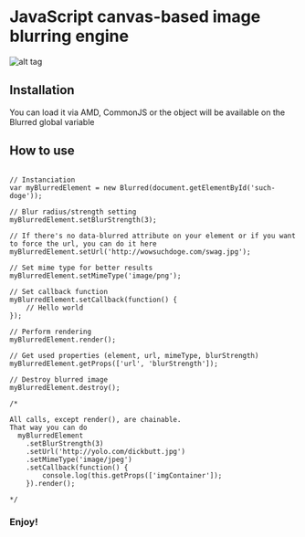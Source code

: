 # JavaScript canvas-based image blurring engine

![alt tag](https://pbs.twimg.com/media/BuW9CdaIIAEM9N_.png:large)

## Installation

You can load it via AMD, CommonJS or the object will be available on the Blurred global variable

## How to use

```

// Instanciation
var myBlurredElement = new Blurred(document.getElementById('such-doge'));

// Blur radius/strength setting
myBlurredElement.setBlurStrength(3); 

// If there's no data-blurred attribute on your element or if you want to force the url, you can do it here
myBlurredElement.setUrl('http://wowsuchdoge.com/swag.jpg'); 

// Set mime type for better results
myBlurredElement.setMimeType('image/png');

// Set callback function
myBlurredElement.setCallback(function() {
    // Hello world
});

// Perform rendering
myBlurredElement.render();

// Get used properties (element, url, mimeType, blurStrength)
myBlurredElement.getProps(['url', 'blurStrength']);

// Destroy blurred image
myBlurredElement.destroy();

/* 

All calls, except render(), are chainable.
That way you can do 
  myBlurredElement
    .setBlurStrength(3)
    .setUrl('http://yolo.com/dickbutt.jpg')
    .setMimeType('image/jpeg')
    .setCallback(function() {
        console.log(this.getProps(['imgContainer']);
    }).render();
    
*/

```

### Enjoy!
